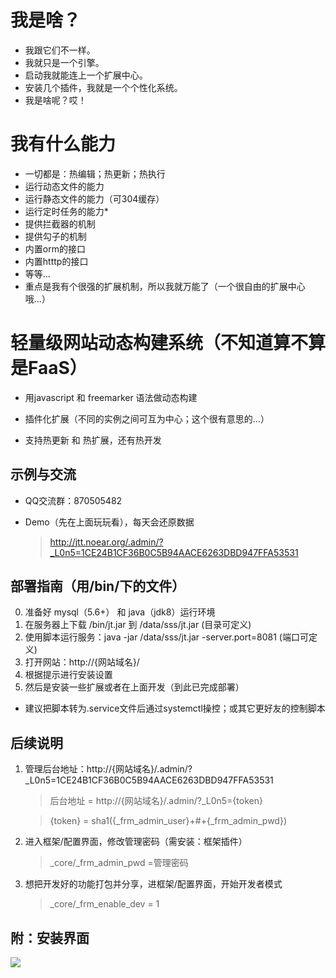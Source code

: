 # 我是啥？
* 我跟它们不一样。
* 我就只是一个引擎。
* 启动我就能连上一个扩展中心。
* 安装几个插件，我就是一个个性化系统。
* 我是啥呢？哎！

# 我有什么能力
* 一切都是：热编辑；热更新；热执行
* 运行动态文件的能力
* 运行静态文件的能力（可304缓存）
* 运行定时任务的能力*
* 提供拦截器的机制
* 提供勾子的机制
* 内置orm的接口
* 内置htttp的接口
* 等等...
* 重点是我有个很强的扩展机制，所以我就万能了（一个很自由的扩展中心哦...）

#  轻量级网站动态构建系统（不知道算不算是FaaS）
* 用javascript 和 freemarker 语法做动态构建

* 插件化扩展（不同的实例之间可互为中心；这个很有意思的...）

* 支持热更新 和 热扩展，还有热开发

## 示例与交流
* QQ交流群：870505482

* Demo（先在上面玩玩看），每天会还原数据
   > http://jtt.noear.org/.admin/?_L0n5=1CE24B1CF36B0C5B94AACE6263DBD947FFA53531


##  部署指南（用/bin/下的文件）
0. 准备好 mysql（5.6+） 和 java（jdk8）运行环境
1. 在服务器上下载 /bin/jt.jar 到 /data/sss/jt.jar (目录可定义)
2. 使用脚本运行服务：java -jar /data/sss/jt.jar -server.port=8081 (端口可定义)
3. 打开网站：http://{网站域名}/
4. 根据提示进行安装设置 
5. 然后是安装一些扩展或者在上面开发（到此已完成部署）
* 建议把脚本转为.service文件后通过systemctl操控；或其它更好友的控制脚本

## 后续说明
1. 管理后台地址：http://{网站域名}/.admin/?_L0n5=1CE24B1CF36B0C5B94AACE6263DBD947FFA53531 
   > 后台地址 = http://{网站域名}/.admin/?_L0n5={token}
   
   > {token} = sha1({_frm_admin_user}+#+{_frm_admin_pwd})
2. 进入框架/配置界面，修改管理密码（需安装：框架插件）
   > _core/_frm_admin_pwd =管理密码 
3. 想把开发好的功能打包并分享，进框架/配置界面，开始开发者模式
   > _core/_frm_enable_dev = 1

## 附：安装界面
![](setup.png)

